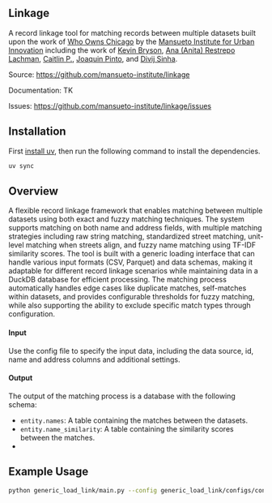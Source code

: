 ## Linkage

A record linkage tool for matching records between multiple datasets built upon the work of [Who Owns Chicago](https://github.com/mansueto-institute/who-owns-chi/) by the [Mansueto Institute for Urban Innovation](https://miurban.uchicago.edu/) including the work of [Kevin Bryson](https://github.com/jamesturk), [Ana (Anita) Restrepo Lachman](https://github.com/johnketchum), [Caitlin P.](https://github.com/johnketchum), [Joaquin Pinto](https://github.com/johnketchum), and [Divij Sinha](https://github.com/johnketchum).

Source: https://github.com/mansueto-institute/linkage

Documentation: TK

Issues: https://github.com/mansueto-institute/linkage/issues

## Installation

First [install uv](https://docs.astral.sh/uv/getting-started/installation/), then run the following command to install the dependencies.

```bash
uv sync
```

## Overview

A flexible record linkage framework that enables matching between multiple datasets using both exact and fuzzy matching techniques. The system supports matching on both name and address fields, with multiple matching strategies including raw string matching, standardized street matching, unit-level matching when streets align, and fuzzy name matching using TF-IDF similarity scores. The tool is built with a generic loading interface that can handle various input formats (CSV, Parquet) and data schemas, making it adaptable for different record linkage scenarios while maintaining data in a DuckDB database for efficient processing. The matching process automatically handles edge cases like duplicate matches, self-matches within datasets, and provides configurable thresholds for fuzzy matching, while also supporting the ability to exclude specific match types through configuration.

#### Input

Use the config file to specify the input data, including the data source, id, name and address columns and additional settings.

#### Output

The output of the matching process is a database with the following schema:

- `entity.names`: A table containing the matches between the datasets.
- `entity.name_similarity`: A table containing the similarity scores between the matches.
-

## Example Usage

```bash
python generic_load_link/main.py --config generic_load_link/configs/config_template.yaml
```
